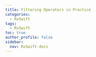 ```yaml
---
title: Filtering Operators in Practice
categories:
  - RxSwift
tags:
  - RxSwift
toc: true
author_profile: false
sidebar:
  nav: RxSwift-docs
---
```

